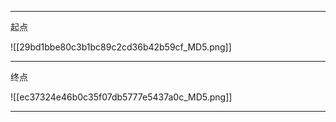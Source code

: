 
---

起点

![[29bd1bbe80c3b1bc89c2cd36b42b59cf_MD5.png]]

---

终点

![[ec37324e46b0c35f07db5777e5437a0c_MD5.png]]

---

